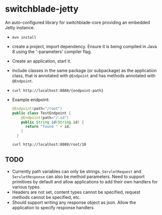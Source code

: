 # switchblade-jetty
An auto-configured library for switchblade-core providing an embedded Jetty instance.

- `mvn install`
- create a project, import dependency. Ensure it is being compiled in Java 8 using the '-parameters' compiler flag.
- Create an application, start it.
- Include classes in the same package (or subpackage) as the application class, that is annotated with `@Endpoint` and has methods annotated with `@Endpoint`.
- `curl http://localhost:8080/{endpoint-path}`
- Example endpoint:

  ```java
  @Endpoint(path="/root")
  public class TestEndpoint {
	  @Endpoint(path="/:id")
	  public String id(String id) {
  		return "found " + id;
	  }
	}
	```
	
	```bash
	curl http://localhost:8080/root/10
	```
	
TODO
----

 - Currently path variables can only be strings. `ServletRequest` and `ServletResponse` can also be method parameters. Need to support primitives by default and allow applications to add their own handlers for various types.
 - Headers are not set, content types cannot be specified, request methods cannot be specified, etc.
 - Should support writing any response object as json. Allow the application to specify response handlers
